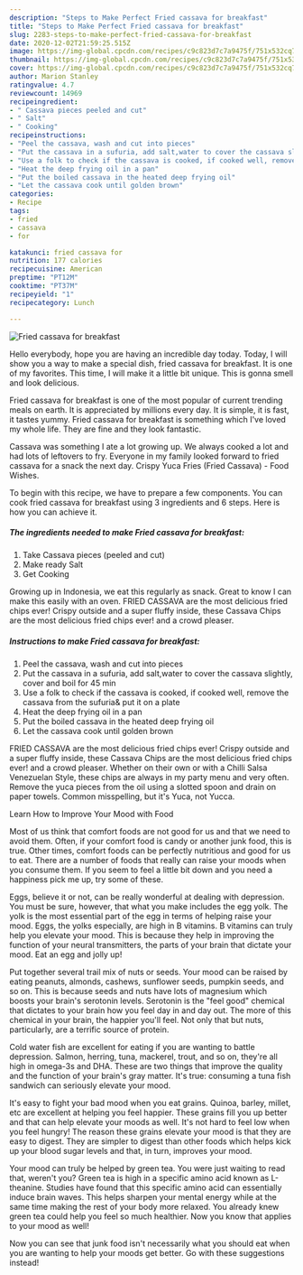 ```yaml
---
description: "Steps to Make Perfect Fried cassava for breakfast"
title: "Steps to Make Perfect Fried cassava for breakfast"
slug: 2283-steps-to-make-perfect-fried-cassava-for-breakfast
date: 2020-12-02T21:59:25.515Z
image: https://img-global.cpcdn.com/recipes/c9c823d7c7a9475f/751x532cq70/fried-cassava-for-breakfast-recipe-main-photo.jpg
thumbnail: https://img-global.cpcdn.com/recipes/c9c823d7c7a9475f/751x532cq70/fried-cassava-for-breakfast-recipe-main-photo.jpg
cover: https://img-global.cpcdn.com/recipes/c9c823d7c7a9475f/751x532cq70/fried-cassava-for-breakfast-recipe-main-photo.jpg
author: Marion Stanley
ratingvalue: 4.7
reviewcount: 14969
recipeingredient:
- " Cassava pieces peeled and cut"
- " Salt"
- " Cooking"
recipeinstructions:
- "Peel the cassava, wash and cut into pieces"
- "Put the cassava in a sufuria, add salt,water to cover the cassava slightly, cover and boil for 45 min"
- "Use a folk to check if the cassava is cooked, if cooked well, remove the cassava from the sufuria&amp; put it on a plate"
- "Heat the deep frying oil in a pan"
- "Put the boiled cassava in the heated deep frying oil"
- "Let the cassava cook until golden brown"
categories:
- Recipe
tags:
- fried
- cassava
- for

katakunci: fried cassava for 
nutrition: 177 calories
recipecuisine: American
preptime: "PT12M"
cooktime: "PT37M"
recipeyield: "1"
recipecategory: Lunch

---
```



![Fried cassava for breakfast](https://img-global.cpcdn.com/recipes/c9c823d7c7a9475f/751x532cq70/fried-cassava-for-breakfast-recipe-main-photo.jpg)

Hello everybody, hope you are having an incredible day today. Today, I will show you a way to make a special dish, fried cassava for breakfast. It is one of my favorites. This time, I will make it a little bit unique. This is gonna smell and look delicious.

Fried cassava for breakfast is one of the most popular of current trending meals on earth. It is appreciated by millions every day. It is simple, it is fast, it tastes yummy. Fried cassava for breakfast is something which I've loved my whole life. They are fine and they look fantastic.

Cassava was something I ate a lot growing up. We always cooked a lot and had lots of leftovers to fry. Everyone in my family looked forward to fried cassava for a snack the next day. Crispy Yuca Fries (Fried Cassava) - Food Wishes.


To begin with this recipe, we have to prepare a few components. You can cook fried cassava for breakfast using 3 ingredients and 6 steps. Here is how you can achieve it.

<!--inarticleads1-->

##### The ingredients needed to make Fried cassava for breakfast:

1. Take  Cassava pieces (peeled and cut)
1. Make ready  Salt
1. Get  Cooking


Growing up in Indonesia, we eat this regularly as snack. Great to know I can make this easily with an oven. FRIED CASSAVA are the most delicious fried chips ever! Crispy outside and a super fluffy inside, these Cassava Chips are the most delicious fried chips ever! and a crowd pleaser. 

<!--inarticleads2-->

##### Instructions to make Fried cassava for breakfast:

1. Peel the cassava, wash and cut into pieces
1. Put the cassava in a sufuria, add salt,water to cover the cassava slightly, cover and boil for 45 min
1. Use a folk to check if the cassava is cooked, if cooked well, remove the cassava from the sufuria&amp; put it on a plate
1. Heat the deep frying oil in a pan
1. Put the boiled cassava in the heated deep frying oil
1. Let the cassava cook until golden brown


FRIED CASSAVA are the most delicious fried chips ever! Crispy outside and a super fluffy inside, these Cassava Chips are the most delicious fried chips ever! and a crowd pleaser. Whether on their own or with a Chilli Salsa Venezuelan Style, these chips are always in my party menu and very often. Remove the yuca pieces from the oil using a slotted spoon and drain on paper towels. Common misspelling, but it&#39;s Yuca, not Yucca. 

Learn How to Improve Your Mood with Food


Most of us think that comfort foods are not good for us and that we need to avoid them. Often, if your comfort food is candy or another junk food, this is true. Other times, comfort foods can be perfectly nutritious and good for us to eat. There are a number of foods that really can raise your moods when you consume them. If you seem to feel a little bit down and you need a happiness pick me up, try some of these.

Eggs, believe it or not, can be really wonderful at dealing with depression. You must be sure, however, that what you make includes the egg yolk. The yolk is the most essential part of the egg in terms of helping raise your mood. Eggs, the yolks especially, are high in B vitamins. B vitamins can truly help you elevate your mood. This is because they help in improving the function of your neural transmitters, the parts of your brain that dictate your mood. Eat an egg and jolly up!

Put together several trail mix of nuts or seeds. Your mood can be raised by eating peanuts, almonds, cashews, sunflower seeds, pumpkin seeds, and so on. This is because seeds and nuts have lots of magnesium which boosts your brain's serotonin levels. Serotonin is the "feel good" chemical that dictates to your brain how you feel day in and day out. The more of this chemical in your brain, the happier you'll feel. Not only that but nuts, particularly, are a terrific source of protein.

Cold water fish are excellent for eating if you are wanting to battle depression. Salmon, herring, tuna, mackerel, trout, and so on, they're all high in omega-3s and DHA. These are two things that improve the quality and the function of your brain's gray matter. It's true: consuming a tuna fish sandwich can seriously elevate your mood. 

It's easy to fight your bad mood when you eat grains. Quinoa, barley, millet, etc are excellent at helping you feel happier. These grains fill you up better and that can help elevate your moods as well. It's not hard to feel low when you feel hungry! The reason these grains elevate your mood is that they are easy to digest. They are simpler to digest than other foods which helps kick up your blood sugar levels and that, in turn, improves your mood.

Your mood can truly be helped by green tea. You were just waiting to read that, weren't you? Green tea is high in a specific amino acid known as L-theanine. Studies have found that this specific amino acid can essentially induce brain waves. This helps sharpen your mental energy while at the same time making the rest of your body more relaxed. You already knew green tea could help you feel so much healthier. Now you know that applies to your mood as well!

Now you can see that junk food isn't necessarily what you should eat when you are wanting to help your moods get better. Go  with  these suggestions  instead!

